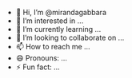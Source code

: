 - 👋 Hi, I’m @mirandagabbara
- 👀 I’m interested in ...
- 🌱 I’m currently learning ...
- 💞️ I’m looking to collaborate on ...
- 📫 How to reach me ...
- 😄 Pronouns: ...
- ⚡ Fun fact: ...

<!---
mirandagabbara/mirandagabbara is a ✨ special ✨ repository because its `README.md` (this file) appears on your GitHub profile.
You can click the Preview link to take a look at your changes.
--->
